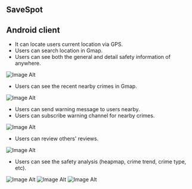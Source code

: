 SaveSpot
--------
Android client 
---------------
- It can locate users current location via GPS.
- Users can search location in Gmap.
- Users can see both the general and detail safety information of anywhere.

![Image Alt](https://github.com/skyw932/CrimeSpot/raw/dev/demo/currentlocation.png)
- Users can see the recent nearby crimes in Gmap.

![Image Alt](https://github.com/skyw932/CrimeSpot/raw/dev/demo/nearbycrimes.png)
- Users can send warning message to users nearby.
- Users can subscribe warning channel for nearby crimes.

![Image Alt](https://github.com/skyw932/CrimeSpot/raw/dev/demo/sendWarn.png)
- Users can review others' reviews.

![Image Alt](https://github.com/skyw932/CrimeSpot/raw/dev/demo/sendReview.png)
- Users can see the safety analysis (heapmap, crime trend, crime type, etc).

![Image Alt](https://github.com/skyw932/CrimeSpot/raw/dev/demo/heapmap.png)
![Image Alt](https://github.com/skyw932/CrimeSpot/raw/dev/demo/historyanalysis.png)
![Image Alt](https://github.com/skyw932/CrimeSpot/raw/dev/demo/crimetype.png)
